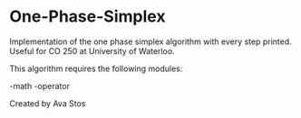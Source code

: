# One-Phase-Simplex
Implementation of the one phase simplex algorithm with every step printed. Useful for CO 250 at University of Waterloo.

This algorithm requires the following modules:

-math
-operator

Created by Ava Stos